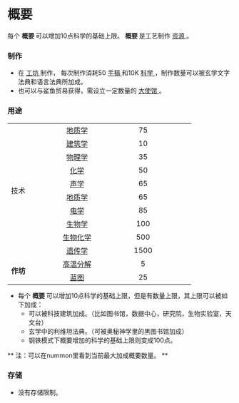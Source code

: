 # 概要
<p>
    每个
  <strong>
        概要
  </strong>
    可以增加10点科学的基础上限。
    <strong>
    概要
    </strong>
    是工艺制作
    <a href="?file=003-资源大全/005-资源介绍#工艺制作资源">
    资源
    </a>。
</p>

### 制作
<ul>
    <li>
        在
      <a href="?file=001-猫咪百科/04-工坊/02-工艺">
          工坊
      </a>
        制作，
        每次制作消耗50
      <a href="?file=003-资源大全/35-手稿">
          手稿
      </a>
        和10K
      <a href="?file=003-资源大全/14-科学">
          科学
      </a>，制作数量可以被玄学文字法典和语言法典所加成。
     </li>
    <li>
        也可以与鲨鱼贸易获得，需设立一定数量的
      <a href="?file=001-猫咪百科/05-贸易#大使馆">
          大使馆
      </a>。
    </li>        
</ul>

### 用途
<table class="wikitable" style="margin: auto">
    <tbody>
      <tr>
        <td rowspan="10" class="em">
          <span style="display: block; width: 100px">
              技术
          </span>
        </td>
        <td style="text-align: center; ">
            <a href="?file=001-猫咪百科/03-科学/01-科学#地质学">
              地质学
            </a>
          </span>
        </td>
        <td style="text-align: center; ">
          <span style="display: block; width: 200px">
              75
          </span>
        </td>
      </tr>
      <tr>
        <td style="text-align: center; ">
          <a href="?file=001-猫咪百科/03-科学/01-科学#建筑学">
              建筑学
          </a>
        </td>
        <td style="text-align: center; ">
            10
        </td>
      </tr>
      <tr>
        <td style="text-align: center; ">
          <a href="?file=001-猫咪百科/03-科学/01-科学#物理学">
              物理学
          </a>
        </td>
        <td style="text-align: center; ">
            35
        </td>
      </tr>
      <tr>
        <td style="text-align: center; ">
          <a href="?file=001-猫咪百科/03-科学/01-科学#化学">
              化学
          </a>
        </td>
        <td style="text-align: center; ">
            50
        </td>
      </tr>
      <tr>
        <td style="text-align: center; ">
          <a href="?file=001-猫咪百科/03-科学/01-科学#声学">
              声学
          </a>
        </td>
        <td style="text-align: center; ">
            65
        </td>
      </tr>
      <tr>
        <td style="text-align: center; ">
          <a href="?file=001-猫咪百科/03-科学/01-科学#地质学">
              地质学
          </a>
        </td>
        <td style="text-align: center; ">
            65
        </td>
      </tr>
      <tr>
        <td style="text-align: center; ">
          <a href="?file=001-猫咪百科/03-科学/01-科学#电学">
              电学
          </a>
        </td>
        <td style="text-align: center; ">
            85
        </td>
      </tr>
      <tr>
        <td style="text-align: center; ">
          <a href="?file=001-猫咪百科/03-科学/01-科学#生物学">
              生物学
          </a>
        </td>
        <td style="text-align: center; ">
            100
        </td>
      </tr>
      <tr>
        <td style="text-align: center; ">
          <a href="?file=001-猫咪百科/03-科学/01-科学#生物化学">
              生物化学
          </a>
        </td>
        <td style="text-align: center; ">
            500
        </td>
      </tr>
      <tr>
        <td style="text-align: center; ">
          <a href="?file=001-猫咪百科/03-科学/01-科学#遗传学">
              遗传学
          </a>
        </td>
        <td style="text-align: center; ">
            1500
        </td>
      </tr>
      <tr>
        <td rowspan="2">
          <strong>
              作坊
          </strong>
        </td>
        <td style="text-align: center; ">
          <a href="?file=001-猫咪百科/04-工坊/01-升级#高温分解">
              高温分解
          </a>
        </td>
        <td style="text-align: center; ">
            5
        </td>
      </tr>
      <tr>
        <td style="text-align: center; ">
          <a href="?file=003-资源大全/37-蓝图">
              蓝图
          </a>
        </td>
        <td style="text-align: center; ">
            25
        </td>
      </tr>
    </tbody>
  </table>
  <p>
  </p>

- 每个 <strong> 概要 </strong>可以增加10点科学的基础上限，但是有数量上限，其上限可以被如下加成：
    - 可以被科技建筑加成。（比如图书馆，数据中心，研究院，生物实验室，天文台）
    - 玄学中的利维坦法典。（可被奥秘神学里的黑图书馆加成）
    - 钢铁模式下概要增加的科学的基础上限则变成100点。

** 注：可以在nummon里看到当前最大加成概要数量。 **

### 存储
<ul>
    <li>
        没有存储限制。
    </li>
  </ul>